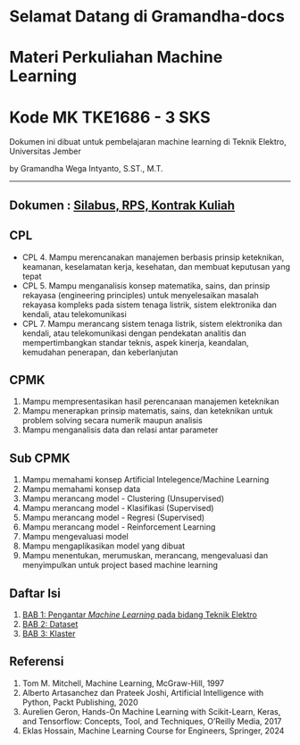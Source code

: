 # Selamat Datang di Gramandha-docs 
# Materi Perkuliahan Machine Learning
# Kode MK TKE1686 - 3 SKS

Dokumen ini dibuat untuk pembelajaran machine learning di Teknik Elektro, Universitas Jember

by Gramandha Wega Intyanto, S.ST., M.T.

----------


## Dokumen : [Silabus, RPS, Kontrak Kuliah](RPS_ML.pdf)



## CPL 

- CPL 4. Mampu merencanakan manajemen berbasis prinsip keteknikan, keamanan, keselamatan kerja, kesehatan, dan membuat keputusan yang
tepat
- CPL 5. Mampu menganalisis konsep matematika, sains, dan prinsip rekayasa (engineering principles) untuk menyelesaikan masalah rekayasa
kompleks pada sistem tenaga listrik, sistem elektronika dan kendali, atau telekomunikasi
- CPL 7. Mampu merancang sistem tenaga listrik, sistem elektronika dan kendali, atau telekomunikasi dengan pendekatan analitis dan
mempertimbangkan standar teknis, aspek kinerja, keandalan, kemudahan penerapan, dan keberlanjutan

## CPMK

1. Mampu mempresentasikan hasil perencanaan manajemen keteknikan
2. Mampu menerapkan prinsip matematis, sains, dan keteknikan untuk problem solving secara numerik maupun analisis
3. Mampu menganalisis data dan relasi antar parameter

## Sub CPMK

1. Mampu memahami konsep Artificial Intelegence/Machine Learning
2. Mampu memahami konsep data
3. Mampu merancang model - Clustering (Unsupervised)
4. Mampu merancang model - Klasifikasi (Supervised)
5. Mampu merancang model - Regresi (Supervised)
6. Mampu merancang model - Reinforcement Learning
7. Mampu mengevaluasi model
8. Mampu mengaplikasikan model yang dibuat
9. Mampu menentukan, merumuskan, merancang, mengevaluasi dan menyimpulkan untuk project based machine learning

Daftar Isi
-----

1. [BAB 1: Pengantar *Machine Learning* pada bidang Teknik Elektro](docs/Materi1.md)
2. [BAB 2: Dataset](docs/Materi2.md)
3. [BAB 3: Klaster](docs/Materi3.md)

## Referensi
1. Tom M. Mitchell, Machine Learning, McGraw-Hill, 1997
2. Alberto Artasanchez dan Prateek Joshi, Artificial Intelligence with Python, Packt Publishing, 2020
3. Aurelien Geron, Hands-On Machine Learning with Scikit-Learn, Keras, and Tensorflow: Concepts, Tool, and Techniques, O’Reilly Media, 2017
4. Eklas Hossain, Machine Learning Course for Engineers, Springer, 2024
